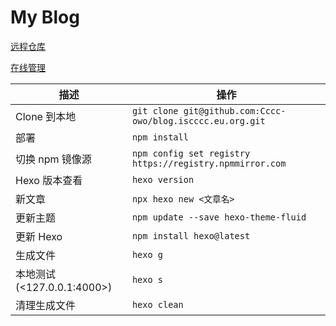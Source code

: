 # My Blog

[远程仓库](https://github.com/Cccc-owo/blog.iscccc.eu.org)

[在线管理](https://blog-edit.iscccc.eu.org/)

|描述|操作|
|----|----|
|Clone 到本地|```git clone git@github.com:Cccc-owo/blog.iscccc.eu.org.git```|
|部署|```npm install```|
|切换 npm 镜像源|```npm config set registry https://registry.npmmirror.com```|
|Hexo 版本查看|```hexo version```|
|新文章|```npx hexo new <文章名>```|
|更新主题|```npm update --save hexo-theme-fluid```|
|更新 Hexo|```npm install hexo@latest```|
|生成文件|```hexo g```|
|本地测试(<127.0.0.1:4000>)|```hexo s```|
|清理生成文件|```hexo clean```|
